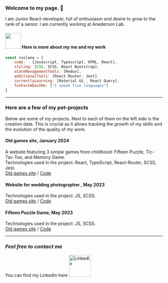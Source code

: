 ### Welcome to my page. 👋 
I am Junior React-developer, full of enthusiasm and desire to grow to the rank of a senior.
I am currently working at Anederson Lab.  

#### <img src="https://media.giphy.com/media/VgCDAzcKvsR6OM0uWg/giphy.gif" width="50"> Here is more about my me and my work

```javascript
const ruslana = {
    code:   [Javascript, Typescript, HTML, React],
    styling: [CSS, SCSS, React Bootstrap],
    stateManagementTools: [Redux], 
    additionalTools: [React Router, Jest],
    currentlyLearning: [Material Ui , React Query],
    funFactAboutMe: ["I speak five languages"]
}
```

---

### __Here are a few of my pet-projects__    
Below are some of my projects. Next to each of them on the left side is the creation date. This is crucial as it allows tracking the growth of my skills and the evolution of the quality of my work.    

#### Old games site, January 2024   
A website featuring 3 simple  games from childhood: Fifteen Puzzle, Tic-Tac-Toe, and Memory Game.   
Technologies used in the project: React, TypeScript, React-Router, SCSS, Jest.   
[Old games site](https://github.com/Ruslana-P/old-games-site/build/index.html)  / [Code](https://github.com/Ruslana-P/old-games-site)      

#### Website for wedding photographer , May 2023    
Technologies used in the project: JS, SCSS.   
[Old games site](https://ruslana-p.github.io/Websites/2_weddings_photograf_site/public/index.html)  / [Code](https://github.com/Ruslana-P/Websites/tree/main/weddings_photograf_site)      

#### Fifteen Puzzle Game, May 2023    
Technologies used in the project: JS, SCSS.   
[Old games site](https://ruslana-p.github.io/Websites/game_gem_puzzle/index.html)  / [Code](https://github.com/Ruslana-P/Websites/tree/main/game_gem_puzzle)      

---


### _Feel free to contact me_

You can find my LinkedIn here
<a href="https://www.linkedin.com/in/ruslana-pavliuk/" target="_blank">
  <img src="https://www.pngfind.com/pngs/m/103-1034803_png-linkedin-transparent-png.png" alt="LinkedIn" width="70">
</a>

<!--
**Ruslana-P/Ruslana-P** is a ✨ _special_ ✨ repository because its `README.md` (this file) appears on your GitHub profile.


-->
